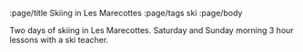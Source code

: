:page/title Skiing in Les Marecottes 
:page/tags ski
:page/body

Two days of skiing in Les Marecottes.  Saturday and Sunday morning 3 hour lessons with a ski teacher.
